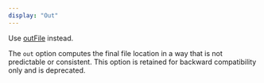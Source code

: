 ```yaml
---
display: "Out"
---
```


Use [outFile](#outfile) instead.

The `out` option computes the final file location in a way that is not predictable or consistent.
This option is retained for backward compatibility only and is deprecated.
